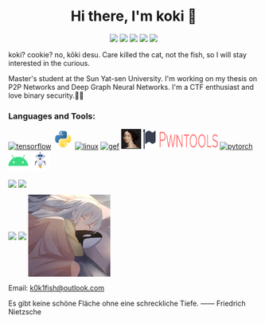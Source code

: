 <h1 align="center">Hi there, I'm koki 👋</h1>

<p align="center">
<a href="https://github.com/kokifish"><img src="https://img.shields.io/github/followers/kokifish?style=social"></a>
<a href="https://github.com/kokifish"><img src="https://badges.pufler.dev/commits/monthly/kokifish"></a>
<a href="https://github.com/kokifish"><img src="https://badges.pufler.dev/repos/kokifish"></a>
<a href="https://github.com/kokifish"><img src="https://badges.pufler.dev/years/kokifish"></a>
<a href="https://github.com/kokifish"><img src="https://badges.pufler.dev/visits/kokifish/kokifish"></a>
</p>

koki? cookie? no, kōki desu. Care killed the cat, not the fish, so I will stay interested in the curious.

Master's student at the Sun Yat-sen University. I'm working on my thesis on P2P Networks and Deep Graph Neural Networks. I'm a CTF enthusiast and love binary security.👨‍💻

### Languages and Tools:

<p align="left">
<a href="https://www.cplusplus.com/" target="_blank"> <img src="https://upload.wikimedia.org/wikipedia/commons/1/18/ISO_C%2B%2B_Logo.svg" alt="tensorflow" width="40" height="40"/></a>
<a href="https://www.python.org" target="_blank"> <img src="https://raw.githubusercontent.com/devicons/devicon/master/icons/python/python-original.svg" alt="python" width="40" height="40"/></a>
<a href="https://www.linux.org/" target="_blank"> <img src="https://www.vectorlogo.zone/logos/linux/linux-icon.svg" alt="linux" width="40" height="40"/></a>
<a href="https://github.com/hugsy/gef" target="_blank"> <img src="https://camo.githubusercontent.com/9be274e56ece6a7cc4ef16968f72267eeb2d11382a6873c6633e23b5c56c6984/68747470733a2f2f692e696d6775722e636f6d2f6f304c386c504e2e706e67" alt="gef" width="50" height="40"/></a> 
<a href="https://hex-rays.com/ida-pro/" target="_blank"> <img src="https://raw.githubusercontent.com/kokifish/pictures/master/CTF_pic/IDA_pro.png" alt="ida-pro" width="４0" height="40"/></a>
<a href="https://github.com/Gallopsled/pwntools" target="_blank"> <img src="https://raw.githubusercontent.com/Gallopsled/pwntools/stable/docs/source/logo.png" alt="pwntools" width="150" height="40"/></a>
<a href="https://pytorch.org/" target="_blank"> <img src="https://www.vectorlogo.zone/logos/pytorch/pytorch-icon.svg" alt="pytorch" width="40" height="40"/></a> 
<a href="https://www.android.com/" target="_blank"> <img src="https://raw.githubusercontent.com/github/explore/80688e429a7d4ef2fca1e82350fe8e3517d3494d/topics/android/android.png" alt="android" width="４0" height="40"/></a>
<a href="https://github.com/topics/ai" target="_blank"> <img src="https://raw.githubusercontent.com/github/explore/558a9d7bbfd1683934210d9500c1e0c8b8c50f77/topics/ai/ai.png" alt="AI" width="40" height="40"/></a>
</p>

<p align="left">
<a href="https://github.com/kokifish"> <img align="center" src="https://github-readme-stats.vercel.app/api?username=kokifish&show_icons=true&theme=tokyonight&count_private=true" height="165"/></a>
<a href="https://github.com/kokifish"> <img align="center" src="https://github-readme-stats.vercel.app/api/top-langs/?username=kokifish&theme=tokyonight&layout=compact" height="165" /></a>
</p>
<p align='left'>
<a href="https://github.com/kokifish"> <img align="center" src="https://github-readme-streak-stats.herokuapp.com/?user=kokifish" height="165"/></a>
<a href="https://github.com/kokifish"> <img align="center" src="https://github.com/kokifish.png" height="165"/></a>
<a href="https://github.com/kokifish"> <img align="center" src="https://raw.githubusercontent.com/kokifish/pictures/master/Emotion_pic/sleep_shark.jpg" height="165"/></a>
</p>


Email: <a href="mailto:k0k1fish@outlook.com" target="_blank">k0k1fish@outlook.com </a>

Es gibt keine schöne Fläche ohne eine schreckliche Tiefe.  —— Friedrich Nietzsche
